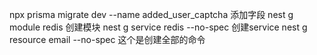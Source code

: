 npx prisma migrate dev --name added_user_captcha 添加字段
nest g module redis 创建模块
nest g service redis --no-spec 创建service
nest g resource email --no-spec 这个是创建全部的命令
